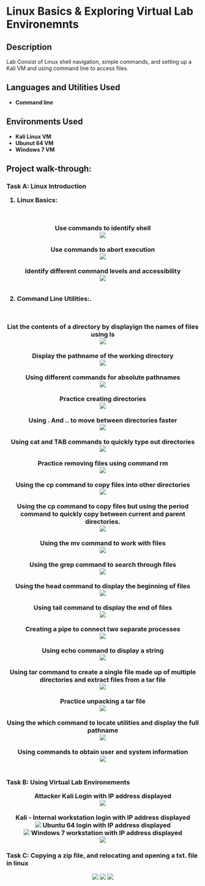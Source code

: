 <h1>Linux Basics & Exploring Virtual Lab Environemnts</h1>

<h2>Description</h2>
Lab Consist of Linux shell navigation, simple commands, and setting up a Kali VM and using command line to access files. 
<br />


<h2>Languages and Utilities Used</h2>

- <b>Command line</b> 

<h2>Environments Used </h2>

- <b>Kali Linux VM</b>
- <b>Ubunut 64 VM</b>
- <b>Windows 7 VM</b>
<h2>Project walk-through:</h2>

<h3>Task A: Linux Introduction

  1. Linux Basics:
<br />
<p align="center">
Use commands to identify shell <br/>
<img src="https://github.com/HimothyRobinson/LinuxBasic1/assets/142434081/7aa21044-0983-49e4-a3e6-2c6936742e91"/>
<br />
<br />
Use commands to abort execution  <br/>
<img src="https://github.com/HimothyRobinson/LinuxBasic1/assets/142434081/7e1d3026-2ef5-4649-82d9-4dc25f1017ec"/>
<br />
<br />
Identify different command levels and accessibility <br/>
<img src="https://github.com/HimothyRobinson/LinuxBasic1/assets/142434081/e8a6ae75-fcf6-4d5d-abeb-fcc97ec6ffcb"/>
<br />
<br />

  2. Command Line Utilities:.<br/>
<br />
<p align="center">
List the contents of a directory by displayign the names of files using ls <br/>
<img src="https://github.com/HimothyRobinson/LinuxBasic1/assets/142434081/cbd27dda-6e57-440e-9f1d-61870c973db8"/>
<br />
<br />
Display the pathname of the working directory <br/>
<img src="https://github.com/HimothyRobinson/LinuxBasic1/assets/142434081/f6f0d3ad-772e-44eb-8f42-05e7e52242cd"/>
<br />
<br />
Using different commands for absolute pathnames <br />
<img src="https://github.com/HimothyRobinson/LinuxBasic1/assets/142434081/fd24354b-ecc1-4355-abbd-e246de478354"/>
<br />
<br />
Practice creating directories <br />
<img src="https://github.com/HimothyRobinson/LinuxBasic1/assets/142434081/141ca903-81fa-4dba-93db-5a0283806f47"/>
<br />
<br />
Using  . And .. to move between directories faster <br />
<img src="https://github.com/HimothyRobinson/LinuxBasic1/assets/142434081/039628cf-0382-4782-b7fc-2090d9fb29b7"/>
<br />
<br />
Using cat and TAB commands to quickly type out directories <br />
<img src="https://github.com/HimothyRobinson/LinuxBasic1/assets/142434081/d2162241-ed58-4374-9186-4bf7876cc201"/>
<br />
<br />
Practice removing files using command rm <br />
<img src="https://github.com/HimothyRobinson/LinuxBasic1/assets/142434081/188ee6a3-af6e-47c5-a2ab-e4d5c298b86d"/>
<br />
<br />
Using the cp command to copy files into other directories <br />
<img src="https://github.com/HimothyRobinson/LinuxBasic1/assets/142434081/1db21ba9-eefe-4bc7-88fc-d39d095861d3"/>
<br />
<br />
Using the cp command to copy files but using the period command to quickly copy between current and parent directories. <br />
<img src="https://github.com/HimothyRobinson/LinuxBasic1/assets/142434081/0f51746a-d43e-4b06-9b26-5e8b4f65e10d"/>
<br />
<br />
Using the mv command to work with files <br />
<img src="https://github.com/HimothyRobinson/LinuxBasic1/assets/142434081/3635eaed-62c0-47a6-b6df-7235191bd6b7"/>
<br />
<br />
Using the grep command to search through files <br />
<img src="https://github.com/HimothyRobinson/LinuxBasic1/assets/142434081/b695bb68-cd0d-464a-87be-a4b28f9bb021"/>
<br />
<br />
Using the head command to display the beginning of files <br />
<img src="https://github.com/HimothyRobinson/LinuxBasic1/assets/142434081/4069bbf5-2646-4fc5-a500-4524a0a10da4"/>
<br />
<br />
Using tail command to display the end of files <br />
<img src="https://github.com/HimothyRobinson/LinuxBasic1/assets/142434081/864e89c8-c6e5-4127-8b47-5eda19f77f4f"/>
<br />
<br />
Creating a pipe to connect two separate processes <br />
<img src="=https://github.com/HimothyRobinson/LinuxBasic1/assets/142434081/bf6a6491-7dc1-4ba6-be91-35191d0fa1e1"/>
<br />
<br />
Using echo command to display a string <br />
<img src="https://github.com/HimothyRobinson/LinuxBasic1/assets/142434081/e94a7de8-f922-4db5-abe0-b86d6aeff07c"/>
<br />
<br />
Using tar command to create a single file made up of multiple directories and extract files from a tar file <br />
<img src="https://github.com/HimothyRobinson/LinuxBasic1/assets/142434081/dd5cd164-ec7a-4cd2-b72b-393460effa52"/>
<br />
<br />
Practice unpacking a tar file<br />
<img src="=https://github.com/HimothyRobinson/LinuxBasic1/assets/142434081/204af1e1-203d-4cfc-b48c-16587db94ea0"/>
<br />
<br />
Using the which command to locate utilities and display the full pathname <br />
<img src="https://github.com/HimothyRobinson/LinuxBasic1/assets/142434081/e3ebd6d7-6f5d-4f27-b348-12ad86cddb05"/>
<br />
<br />
Using commands to obtain user and system information <br />
<img src="https://github.com/HimothyRobinson/LinuxBasic1/assets/142434081/9ffc4609-3446-4ac2-bebf-576c497d6123"/>
<br />
<br />


<h3>Task B: Using Virtual Lab Environements
<p align="center">
Attacker Kali Login with IP address displayed <br />
<img src="https://github.com/HimothyRobinson/LinuxBasic1/assets/142434081/bc8df773-4823-4ffe-9489-324cba4c4ea3"/>
<br />
<br />
Kali - Internal workstation login with IP address displayed <br />
<img src="https://github.com/HimothyRobinson/PasswordCrackingLab/assets/142434081/9eccd61f-8d91-4aa4-b3bd-a5c20cde5187"/>
Ubuntu 64 login with IP address displayed <br />
<img src="https://github.com/HimothyRobinson/LinuxBasic1/assets/142434081/74a87b1a-a306-4960-97a0-1de4a229d689"/>
Windows 7 workstation with IP address displayed <br />
<img src="https://github.com/HimothyRobinson/LinuxBasic1/assets/142434081/538918c7-cada-4de1-b602-0bd33337a5ab"/>

<h3>Task C: Copying a zip file, and relocating and opening a txt. file in linux </h3>
<p align="center">
<img src="https://github.com/HimothyRobinson/LinuxBasic1/assets/142434081/538903e1-ba80-4e21-b057-d3f4c1dd4c7d"/>
<img src="https://github.com/HimothyRobinson/LinuxBasic1/assets/142434081/15fdaa36-a1ee-42c0-9b91-4d2ef8911516"/>
<img src="https://github.com/HimothyRobinson/LinuxBasic1/assets/142434081/0a769f39-e12e-4f7b-8e82-c374567a10d9"/>



